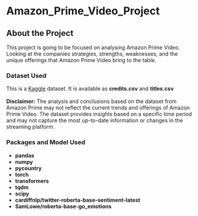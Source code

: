 # Amazon_Prime_Video_Project
## About the Project
This project is going to be focused on analysing Amazon Prime Video. Looking at the companies strategies, strengths, weaknesses, and the unique offerings that Amazon Prime Video bring to the table.
### Dataset Used
This is a [Kaggle](https://www.kaggle.com/datasets/dgoenrique/amazon-prime-movies-and-tv-shows) dataset. It is available as **credits.csv** and **titles.csv** <br><br>
**Disclaimer:** The analysis and conclusions based on the dataset from Amazon Prime may not reflect the current trends and offerings of Amazon Prime Video. The dataset provides insights based on a specific time period and may not capture the most up-to-date information or changes in the streaming platform.
### Packages and Model Used
- **pandas**
- **numpy**
- **pycountry**
- **torch**
- **transformers**
- **tqdm**
- **scipy**
- **cardiffnlp/twitter-roberta-base-sentiment-latest**
- **SamLowe/roberta-base-go_emotions**
